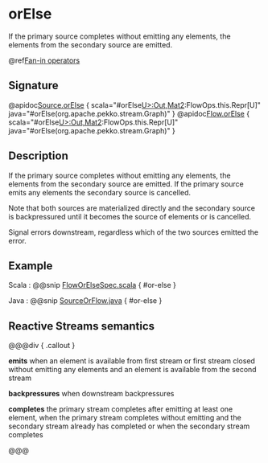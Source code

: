 # orElse

If the primary source completes without emitting any elements, the elements from the secondary source are emitted.

@ref[Fan-in operators](../index.md#fan-in-operators)

## Signature

@apidoc[Source.orElse](Source) { scala="#orElse[U&gt;:Out,Mat2](secondary:org.apache.pekko.stream.Graph[org.apache.pekko.stream.SourceShape[U],Mat2]):FlowOps.this.Repr[U]" java="#orElse(org.apache.pekko.stream.Graph)" }
@apidoc[Flow.orElse](Flow) { scala="#orElse[U&gt;:Out,Mat2](secondary:org.apache.pekko.stream.Graph[org.apache.pekko.stream.SourceShape[U],Mat2]):FlowOps.this.Repr[U]" java="#orElse(org.apache.pekko.stream.Graph)" }


## Description

If the primary source completes without emitting any elements, the elements from the secondary source
are emitted. If the primary source emits any elements the secondary source is cancelled.

Note that both sources are materialized directly and the secondary source is backpressured until it becomes
the source of elements or is cancelled.

Signal errors downstream, regardless which of the two sources emitted the error.

## Example
Scala
:   @@snip [FlowOrElseSpec.scala](/akka-stream-tests/src/test/scala/org/apache/pekko/stream/scaladsl/FlowOrElseSpec.scala) { #or-else }

Java
:   @@snip [SourceOrFlow.java](/akka-docs/src/test/java/jdocs/stream/operators/SourceOrFlow.java) { #or-else }

## Reactive Streams semantics

@@@div { .callout }

**emits** when an element is available from first stream or first stream closed without emitting any elements and an element
is available from the second stream

**backpressures** when downstream backpressures

**completes** the primary stream completes after emitting at least one element, when the primary stream completes
without emitting and the secondary stream already has completed or when the secondary stream completes

@@@
